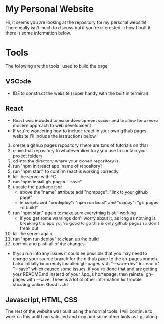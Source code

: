 # My Personal Website
Hi, it seems you are looking at the repository for my personal website! There really isn't much to discuss but if you're interested in how I built it there is some information below.

# Tools
The following are the tools I used to build the page
## VSCode
- IDE to construct the website (super handy with the built in terminal)

## React
- React was included to make development easier and to allow for a more modern approach to web development
- If you're wondering how to include react in your own github pages website I'll include the instructions below
1. create a github pages repository (there are tons of tutorials on this)
2. clone that repository to whatever directory you use to contain your project folders
3. cd into the directory where your cloned repository is 
4. run "npm init react app [name of repository]
5. run "npm start" to confirm react is working correctly
6. kill the server with ^C
7. run "npm install gh-pages --save"
8. update the package.json
    * above the "name" attribute add "hompage": "link to your github page"
    * in scripts add "predeploy": "npm run build" and "deploy": "gh-pages -d build"
9. run "npm start" again to make sure everything is still working
    * if you get some warnings don't worry about it, as long as nothing is breaking the app you're good to go this is only github pages so don't freak out
10. kill the server again
11. run "npm run deploy" to clean up the build
12. commit and push all of the changes

- If you run into any issues it could be possible that you may need to change your source branch for the github page to the gh-pages branch. I also initially incorrectly installed gh-pages with "--save-dev" instead of "--save" which caused some issues, if you've done that and are getting your README.md instead of your App.js homepage, then reinstall gh-pages with --save. There is a lot of other information for trouble shooting online. Good luck!

## Javascript, HTML, CSS
The rest of the website was built using the normal tools. I will continue to work on this until I am satisfied and may add some other tools as I go along. 
